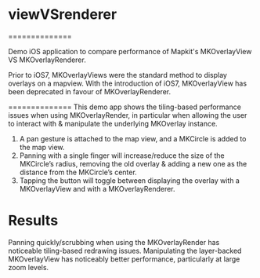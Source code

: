 # viewVSrenderer
==============

Demo iOS application to compare performance of Mapkit's MKOverlayView VS MKOverlayRenderer.

Prior to iOS7, MKOverlayViews were the standard method to display overlays on a mapview. With the introduction of iOS7, MKOverlayView has been deprecated in favour of MKOverlayRenderer.

==============
This demo app shows the tiling-based performance issues when using MKOverlayRender, in particular when allowing the user to interact with & manipulate the underlying MKOverlay instance.

1. A pan gesture is attached to the map view, and a MKCircle is added to the map view.
2. Panning with a single finger will increase/reduce the size of the MKCircle’s radius, removing the old overlay & adding a new one as the distance from the MKCircle’s center.
3. Tapping the button will toggle between displaying the overlay with a MKOverlayView and with a MKOverlayRenderer.

# Results
Panning quickly/scrubbing when using the MKOverlayRender has noticeable tiling-based redrawing issues. Manipulating the layer-backed MKOverlayView has noticeably better performance, particularly at large zoom levels.
